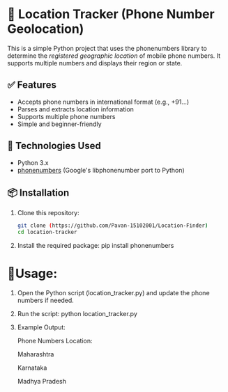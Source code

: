 # 📍 Location Tracker (Phone Number Geolocation)

This is a simple Python project that uses the phonenumbers library to determine the *registered geographic location* of mobile phone numbers. It supports multiple numbers and displays their region or state.

## ✅ Features

- Accepts phone numbers in international format (e.g., +91...)
- Parses and extracts location information
- Supports multiple phone numbers
- Simple and beginner-friendly

## 🔧 Technologies Used

- Python 3.x
- [phonenumbers](https://github.com/Pavan-15102001/Location-Finder) (Google's libphonenumber port to Python)

## 📦 Installation

1. Clone this repository:

   ```bash
   git clone (https://github.com/Pavan-15102001/Location-Finder)
   cd location-tracker
2. Install the required package:
   pip install phonenumbers

 
 # 🚀Usage:
 1. Open the Python script (location_tracker.py) and update the phone numbers if needed.

 2. Run the script:
    python location_tracker.py
    
 4. Example Output:
    
    Phone Numbers Location:
    
    Maharashtra
    
    Karnataka
    
    Madhya Pradesh
    
    


